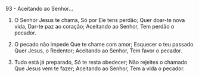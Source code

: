 93 - Aceitando ao Senhor...

1. O Senhor Jesus te chama,
   Só por Ele tens perdão;
   Quer doar-te nova vida,
   Dar-te paz ao coração;
   Aceitando ao Senhor,
   Tem perdão o pecador.

2. O pecado não impede
   Que te chame com amor;
   Esquecer o teu passado
   Quer Jesus, o Redentor;
   Aceitando ao Senhor,
   Tem favor o pecador.

3. Tudo está já preparado,
   Só te resta obedecer;
   Não rejeites o chamado
   Que Jesus vem te fazer;
   Aceitando ao Senhor,
   Tem a vida o pecador.
